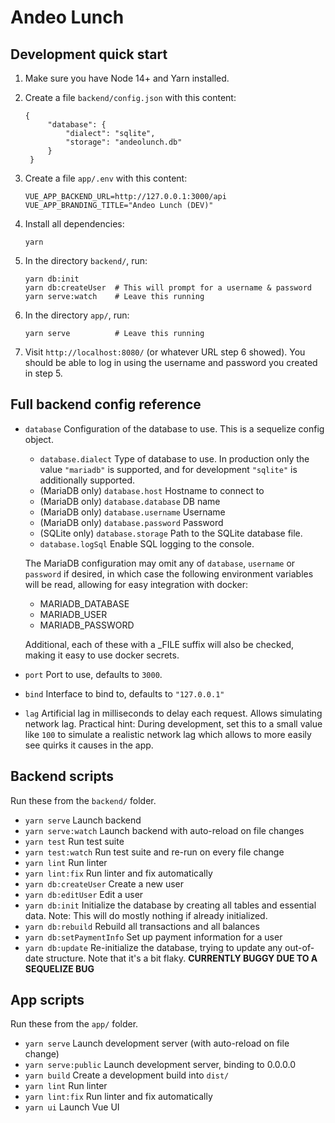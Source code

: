 # Andeo Lunch

## Development quick start

1. Make sure you have Node 14+ and Yarn installed.

2. Create a file `backend/config.json` with this content:

       {
            "database": {
                "dialect": "sqlite",
                "storage": "andeolunch.db"
            }
        }

3. Create a file `app/.env` with this content:

       VUE_APP_BACKEND_URL=http://127.0.0.1:3000/api
       VUE_APP_BRANDING_TITLE="Andeo Lunch (DEV)"

4. Install all dependencies:

       yarn

5. In the directory `backend/`, run:

       yarn db:init
       yarn db:createUser  # This will prompt for a username & password
       yarn serve:watch    # Leave this running

6. In the directory `app/`, run:

       yarn serve          # Leave this running

7. Visit `http://localhost:8080/` (or whatever URL step 6 showed).  You should be able to log in
   using the username and password you created in step 5.

## Full backend config reference

* `database` Configuration of the database to use. This is a sequelize config object.

   * `database.dialect` Type of database to use. In production only the value `"mariadb"` is
     supported, and for development `"sqlite"` is additionally supported.
   * (MariaDB only) `database.host` Hostname to connect to
   * (MariaDB only) `database.database` DB name
   * (MariaDB only) `database.username` Username
   * (MariaDB only) `database.password` Password
   * (SQLite only) `database.storage` Path to the SQLite database file.
   * `database.logSql` Enable SQL logging to the console.

  The MariaDB configuration may omit any of `database`, `username` or `password` if desired, in
  which case the following environment variables will be read, allowing for easy integration with
  docker:

   * MARIADB_DATABASE
   * MARIADB_USER
   * MARIADB_PASSWORD

  Additional, each of these with a _FILE suffix will also be checked, making it easy to use docker secrets.

* `port` Port to use, defaults to `3000`.
* `bind` Interface to bind to, defaults to `"127.0.0.1"`
* `lag` Artificial lag in milliseconds to delay each request. Allows simulating network lag.  Practical hint: During
  development, set this to a small value like `100` to simulate a realistic network lag which allows to more easily see
  quirks it causes in the app.

## Backend scripts

Run these from the `backend/` folder.

- `yarn serve` Launch backend
- `yarn serve:watch` Launch backend with auto-reload on file changes
- `yarn test` Run test suite
- `yarn test:watch` Run test suite and re-run on every file change
- `yarn lint` Run linter
- `yarn lint:fix` Run linter and fix automatically
- `yarn db:createUser` Create a new user
- `yarn db:editUser` Edit a user
- `yarn db:init` Initialize the database by creating all tables and essential data.
  Note: This will do mostly nothing if already initialized.
- `yarn db:rebuild` Rebuild all transactions and all balances
- `yarn db:setPaymentInfo` Set up payment information for a user
- `yarn db:update` Re-initialize the database, trying to update any out-of-date structure. Note that
  it's a bit flaky.  **CURRENTLY BUGGY DUE TO A SEQUELIZE BUG**

## App scripts

Run these from the `app/` folder.

- `yarn serve` Launch development server (with auto-reload on file change)
- `yarn serve:public` Launch development server, binding to 0.0.0.0
- `yarn build` Create a development build into `dist/`
- `yarn lint` Run linter
- `yarn lint:fix` Run linter and fix automatically
- `yarn ui` Launch Vue UI

